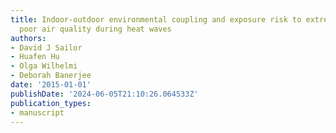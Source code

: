 ```yaml
---
title: Indoor-outdoor environmental coupling and exposure risk to extreme heat and
  poor air quality during heat waves
authors:
- David J Sailor
- Huafen Hu
- Olga Wilhelmi
- Deborah Banerjee
date: '2015-01-01'
publishDate: '2024-06-05T21:10:26.064533Z'
publication_types:
- manuscript
---
```

